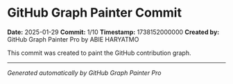 # GitHub Graph Painter Commit

**Date:** 2025-01-29
**Commit:** 1/10
**Timestamp:** 1738152000000
**Created by:** GitHub Graph Painter Pro by ABIE HARYATMO

This commit was created to paint the GitHub contribution graph.

---
*Generated automatically by GitHub Graph Painter Pro*

